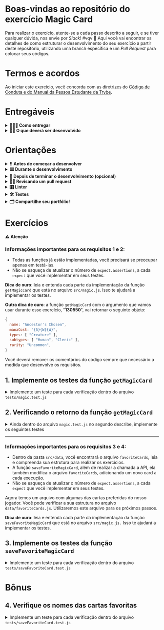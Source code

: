 # Boas-vindas ao repositório do exercício Magic Card

Para realizar o exercício, atente-se a cada passo descrito a seguir, e se tiver qualquer dúvida, nos envie por _Slack_! #vqv 🚀
Aqui você vai encontrar os detalhes de como estruturar o desenvolvimento do seu exercício a partir deste repositório, utilizando uma branch específica e um _Pull Request_ para colocar seus códigos.

# Termos e acordos

Ao iniciar este exercício, você concorda com as diretrizes do [Código de Conduta e do Manual da Pessoa Estudante da Trybe](https://app.betrybe.com/manual-estudante/codigo-de-etica-e-conduta).

# Entregáveis

<details>
  <summary><strong>🤷🏽‍♀️ Como entregar</strong></summary><br />

  Para entregar o seu exercício você deverá criar um *Pull Request* neste repositório.

  Lembre-se que você pode consultar nosso conteúdo sobre [Git & GitHub](https://app.betrybe.com/course/4d67f5b4-34a6-489f-a205-b6c7dc50fc16/) e nosso [Blog - Git & GitHub](https://blog.betrybe.com/tecnologia/git-e-github/) sempre que precisar!
</details>

<details>
  <summary><strong>👨‍💻 O que deverá ser desenvolvido</strong></summary><br />

Nos exercícios de hoje, será usada uma API que retorna cartas do jogo de Magic: The Gathering. Então se prepare, jovem, pois neste dia, uma carta será comprada do Grimório e outras serão escolhidas como as favoritas. Está com mana suficiente para esta aventura?

Mas, antes de se aventurar nos exercícios, saiba que você encontrará imports no caminho. Os imports/requires são declarações de arquivos que possuem funções externas ao arquivo atual. Em algum momento, você pode precisar usar uma função ou variável que está declarada em outro arquivo, e, para resolver esse problema, é só importar esse arquivo ou apenas a função/variável desejada dentro do arquivo que você está desenvolvendo, isso faz parte do dia a dia de uma pessoa desenvolvedora. Nada complicado, certo? Hoje será necessário fazer alguns imports para a realização do exercício, mas não tenha medo, pois os arquivos já vão vir importados para você!

</details>

# Orientações

<details>
  <summary><strong>‼️ Antes de começar a desenvolver</strong></summary><br />

1. Clone o repositório
  * `git clone git@github.com:tryber/sd-026-b-exercise-magic-card.git`.
  * Entre na pasta do repositório que você acabou de clonar:
    * `cd sd-026-b-exercise-magic-card`

2. Instale as dependências e inicialize o exercício
  * Instale as dependências:
    * `npm install`

3. Crie uma branch a partir da branch `main`
  * Verifique que você está na branch `main`
    * Exemplo: `git branch`
  * Se não estiver, mude para a branch `main`
    * Exemplo: `git checkout main`
  * Agora, crie uma branch onde você vai guardar os `commits` do seu exercício
    * Você deve criar uma branch no seguinte formato: `nome-sobrenome-nome-do-exercicio`
    * Exemplo: `git checkout -b maria-silva-magic-card`

4. Quando fizer mudanças, adicione-as ao _stage_ do Git e faça um `commit`
  * Verifique que as mudanças ainda não estão no _stage_
    * Exemplo: `git status` (deve aparecer as alterações realizadas em vermelho)
  * Adicione o novo arquivo ao _stage_ do Git
      * Exemplo:
        * `git add .` (adicionando todas as mudanças - _que estavam em vermelho_ - ao stage do Git)
        * `git status` (deve aparecer listado os arquivos em verde)
  * Faça o `commit` inicial
      * Exemplo:
        * `git commit -m 'iniciando o exercício. VAMOS COM TUDO :rocket:'` (fazendo o primeiro commit)
        * `git status` (deve aparecer uma mensagem tipo _nothing to commit_ )

5. Adicione a sua branch com o novo `commit` ao repositório remoto
  * Usando o exemplo anterior: `git push -u origin maria-silva-magic-card`

6. Crie um novo `Pull Request` _(PR)_
  * Vá até a página de _Pull Requests_ do [repositório no GitHub](https://github.com/tryber/sd-026-b-exercise-magic-card/pulls)
  * Clique no botão verde _"New pull request"_
  * Clique na caixa de seleção _"Compare"_ e escolha a sua branch **com atenção**
    * Coloque um título para a sua _Pull Request_
    * Exemplo: _"Cria tela de busca"_
  * Clique no botão verde _"Create pull request"_
  * Adicione uma descrição para o _Pull Request_, um título claro que o identifique, e clique no botão verde _"Create pull request"_
  * **Não se preocupe em preencher mais nada por enquanto!**
  * Volte até a [página de _Pull Requests_ do repositório](https://github.com/tryber/sd-026-b-exercise-magic-card/pulls) e confira que o seu _Pull Request_ está criado

</details>

<details>
  <summary><strong>⌨️ Durante o desenvolvimento</strong></summary><br />

  * Faça `commits` das alterações que você fizer no código regularmente;

  * Lembre-se de sempre atualizar o repositório remoto após um (ou alguns) `commits`;

  * Os comandos que você utilizará com mais frequência são:

    1. `git status` _(para verificar o que está em vermelho - fora do stage - e o que está em verde - no stage)_;

    2. `git add` _(para adicionar arquivos ao stage do Git)_;

    3. `git commit` _(para criar um commit com os arquivos que estão no stage do Git)_;

    4. `git push -u origin nome-da-branch` _(para enviar o commit para o repositório remoto na primeira vez que fizer o `push` de uma nova branch)_;

    5. `git push` _(para enviar o commit para o repositório remoto após o passo anterior)_.

</details>

<details>
  <summary><strong>🤝 Depois de terminar o desenvolvimento (opcional)</strong></summary><br />

  Para sinalizar que o seu exercício está pronto para o _"Code Review"_, faça o seguinte:

  - Vá até a página **DO SEU** _Pull Request_, adicione a label de _"code-review"_ e marque quem você deseja que realize o _code review_, por exemplo, as pessoas da sua tribo:

  - No menu à direita, clique no _link_ **"Labels"** e escolha a _label_ **code-review**;

  - No menu à direita, clique no _link_ **"Assignees"** e escolha **o seu usuário**;

   - No menu à direita, clique no _link_ **"Reviewers"** e digite `students`, selecione o time `tryber/students-sd-026-b`.

  Caso tenha alguma dúvida, [aqui tem um vídeo explicativo](https://vimeo.com/362189205).

</details>

<details>
  <summary><strong>🕵🏿 Revisando um pull request</strong></summary><br />

  Use o conteúdo sobre [Code Review](https://app.betrybe.com/course/real-life-engineer/code-review) para te ajudar a revisar os _Pull Requests_.

</details>

<details>
  <summary><strong>🎛 Linter</strong></summary><br />

### ESLint

Para garantir a qualidade do código, vamos utilizar neste exercício o linters `ESLint`.
Assim o código estará alinhado com as boas práticas de desenvolvimento, sendo mais legível
e de fácil manutenção!

Para poder rodar o `ESLint` certifique-se de ter executado o comando `npm install` dentro do exercício.

Para rodá-los localmente no exercício, execute os comandos abaixo:

```bash
  npm run lint
```

Se a análise do `ESLint` encontrar problemas no seu código, tais problemas serão mostrados no seu terminal. Se não houver problema no seu código, nada será impresso no seu terminal.

Você pode também instalar o plugin do `ESLint` no VSCode. Para isso, basta fazer o download do plugin `ESLint` e instalá-lo.

Em caso de dúvidas, confira o material do course sobre [ESLint](https://app.betrybe.com/course/real-life-engineer/eslint).

⚠️ **PULL REQUESTS COM ISSUES NO LINTER NÃO SERÃO AVALIADAS. ATENTE-SE PARA RESOLVÊ-LAS ANTES DE FINALIZAR O DESENVOLVIMENTO!** ⚠️

</details>

<details>
  <summary><strong>🛠 Testes</strong></summary><br />

  Neste exercício você desenvolverá os testes para funções assíncronas. Mas então, como o exercício será avaliado?

  ### Quem testa os testes?

  O avaliador automatizado **testará os testes de vocês!** A ideia dele é a seguinte: você vai escrever casos de teste para a aplicação, certo? E esses testes têm que garantir que a aplicação está funcionando, certo? Pois bem! Se eu quebro uma parte da aplicação, fazendo uma alteração no código, seus testes devem quebrar, certo? Pois é isso que o avaliador faz!

  Mas como assim? :thinking: 
  
  Pense da seguinte forma: nosso avaliador vai fazer várias mudanças no código original **para que ela quebre e pare de funcionar**. Em seguida ele vai rodar seus testes. Caso seus testes não acusem que a aplicação está com problemas, o avaliador não vai aprovar aquele requisito! Se, para todas as alterações que o avaliador fizer no código da aplicação, os seus testes acusarem problemas, tudo será aprovado! O avaliador garante, portanto, que seus testes, de fato, testam a aplicação como se deve.
  
  Na linguagem do avaliador, dizemos que cada mudança que o avaliador faz na sua aplicação é um **mutante**. O avaliador cria vários mutantes e seus testes **devem matar todos!** Se algum mutante sobreviver, temos problemas. Certo? Vamos aos requisitos então!

  ### Executando os testes localmente

  - Há uma pasta chamada `./startest` com diversos arquivos `0x.requisito.test.js`. Cada um deles é o teste do avaliador para um requisito e ele **não deve ser alterada**. 
  
  - Após finalizar os testes unitários de um requisito, para testá-lo, execute o comando abaixo:
  ```bash
  npm run test:dev
  ```

  Esse comando irá rodar os testes que você acabou de criar, é importante que todos eles estejam passando caso contrario o avaliador irá falhar na fase inicial, para então rodar o avaliador localmente você pode executar o comando:
  ```bash
  npm test
  ```

  Exemplo de testes falhando:

  ![image](testeFalhando.png)

  Repare que na imagem, o requisito 1 está falhando e no terminal é possível verificar o motivo, nesse caso o requisito um pede que você teste se a função getMagicCard é uma função e caso você não teste isso corretamente a mensagem de erro irá te informar:
  * Qual o tipo do mutante
  * Qual o valor original
  * Qual o valor gerado pelo mutante

  Utilize essas informações para voltar no requisito e entender o que você deixou de testar.


  ⚠️ **O avaliador automático não necessariamente avalia seu exercício na ordem em que os requisitos aparecem no readme. Isso acontece para deixar o processo de avaliação mais rápido. Então, não se assuste se isso acontecer, ok?**
</details>

  <details>
  <summary><strong>🗂 Compartilhe seu portfólio!</strong></summary><br />

  Você sabia que o LinkedIn é a principal rede social profissional e compartilhar o seu aprendizado lá é muito importante para quem deseja construir uma carreira de sucesso? Compartilhe esse exercício no seu LinkedIn, marque o perfil da Trybe (@trybe) e mostre para a sua rede toda a sua evolução.

</details>

# Exercícios

**⚠️ Atenção**

### Informações importantes para os requisitos 1 e 2:

* Todas as funções já estão implementadas, você precisará se preocupar apenas em testá-las.
* Não se esqueça de atualizar o número de `expect.assertions`, a cada `expect` que você implementar em seus testes.

**Dica de ouro**: leia e entenda cada parte da implementação da função `getMagicCard` que está no arquivo `src/magic.js`. Isso te ajudará a implementar os testes.

**Outra dica de ouro**: a função `getMagicCard` com o argumento que vamos usar durante esse exercício, "**130550**", vai retornar o seguinte objeto:
```javascript
{
  name: "Ancestor's Chosen",
  manaCost: "{5}{W}{W}",
  types: [ "Creature" ],
  subtypes: [ "Human", "Cleric" ],
  rarity: "Uncommon",
}
```

Você deverá remover os comentários do código sempre que necessário a medida que desenvolve os requisitos.

## 1. Implemente os testes da função `getMagicCard`

<details>
<summary>Implemente um teste para cada verificação dentro do arquivo <code>tests/magic.test.js</code></summary><br />

   1. Verifique se `getMagicCard` é uma função.
   2. Verifique se, ao chamar a função `getMagicCard`, a função *fetch* foi chamada.
   3. Verifique se, ao chamar a função `getMagicCard` com o argumento "**130550**", a função *fetch* foi chamada com o endpoint "https://api.magicthegathering.io/v1/cards/130550".
</details>

## 2. Verificando o retorno da função `getMagicCard`
<details>
<summary>Ainda dentro do arquivo <code>magic.test.js</code> no segundo describe, implemente os seguintes testes</summary><br />

  1. Verifique se a propriedade `name` retornada pela função `getMagicCard` possui valor `Ancestor's Chosen`.
      - ***Dica***: você pode desestruturar o objeto response e obter diretamente suas propriedades.
</details>

---

### Informações importantes para os requisitos 3 e 4:

* Dentro da pasta `src/data`, você encontrará o arquivo `favoriteCards`, leia e compreenda sua estrutura para realizar os exercícios.
* A função `saveFavoriteMagicCard`, além de realizar a chamada a API, ela também modifica o arquivo `favoriteCards`, adicionando um novo card a cada execução.
* Não se esqueça de atualizar o número de `expect.assertions`, a cada `expect` que você implementar em seus testes.

Agora temos um arquivo com algumas das cartas preferidas do nosso jogador. Você pode verificar a sua estrutura no arquivo `data/favoriteCards.js`. Utilizaremos este arquivo para os próximos passos.

**Dica de ouro**: leia e entenda cada parte da implementação da função `saveFavoriteMagicCard` que está no arquivo `src/magic.js.` Isso te ajudará a implementar os testes.

## 3. Implemente os testes da função `saveFavoriteMagicCard`

<details>
<summary>Implemente um teste para cada verificação dentro do arquivo <code>tests/saveFavoriteCard.test.js</code></summary><br />

  1. Implemente um teste que verifique que após a execução da função `saveFavoriteMagicCard`, `favoriteCards` passa a possuir `length === 5`.
     - Dentro do mesmo it, implemente um teste que verifique que na última posição do array `favoriteCards` existe um card com o a propriedade `name` e valor "Beacon of Immortality".
     - Ainda no mesmo it, chame a função `saveFavoriteMagicCard` com o argumento "**130554**" e verifique se `favoriteCards` passa a possuir `length === 6`.

  #### Para os próximos exercícios, desfaça os comentários o teste dentro do escopo do segundo it.
  Após desfazer os comentários o teste dentro do segundo it, rode os testes. 

  Você vai perceber que o teste falhou. Consegue entender porque ele falha? 

  <details>
  <summary>Resposta</summary><br />
  
  Isso mesmo, a função `saveFavoriteMagicCard` modificou o arquivo `favoriteCards` no escopo do it anterior. Desta maneira, para o Jest, o array `favoriteCards` não possui quatro cards, mas sim, seis.
  </details>

  2. Implemente a função `restoreFavoriteCards` com uma lógica capaz de restaurar o array `favoriteCards` ao seu valor original, depois chame essa função dentro do método `afterEach` para os testes poderem passar.

</details>

# Bônus


## 4. Verifique os nomes das cartas favoritas

<details>
<summary>Implemente um teste para cada verificação dentro do arquivo <code>tests/saveFavoriteCard.test.js</code></summary><br />


  * Este exercício deve ser realizado após a implementação da função `afterEach` do requisito 3.
  * Implemente o teste solicitado dentro do escopo do segundo `it`.

  1. Utilizando a função `map`, crie um array contendo apenas a propriedade `name` de todos os cards presentes no deck original, ou seja, no `favoriteCards`. Este array deve conter quatro nomes e deve ser salvo em uma nova variável.
      - Implemente um teste que verifique que o array que você obteve com o `map` contém a seguinte estrutura e valores:

```js
['Ancestor\'s Chosen', 'Angel of Mercy', 'Aven Cloudchaser', 'Ballista Squad']
```

</details>
